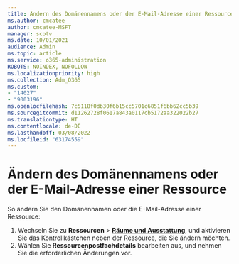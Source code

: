 ```yaml
---
title: Ändern des Domänennamens oder der E-Mail-Adresse einer Ressource
ms.author: cmcatee
author: cmcatee-MSFT
manager: scotv
ms.date: 10/01/2021
audience: Admin
ms.topic: article
ms.service: o365-administration
ROBOTS: NOINDEX, NOFOLLOW
ms.localizationpriority: high
ms.collection: Adm_O365
ms.custom:
- "14027"
- "9003196"
ms.openlocfilehash: 7c5118f0db30f6b15cc5701c6851f6bb62cc5b39
ms.sourcegitcommit: d11262728f0617a843a0117cb5172aa322022b27
ms.translationtype: HT
ms.contentlocale: de-DE
ms.lasthandoff: 03/08/2022
ms.locfileid: "63174559"
---
```

# <a name="change-the-domain-name-or-email-address-of-a-resource"></a>Ändern des Domänennamens oder der E-Mail-Adresse einer Ressource

So ändern Sie den Domänennamen oder die E-Mail-Adresse einer Ressource:

1. Wechseln Sie zu **Ressourcen** > [**Räume und Ausstattung**](https://admin.microsoft.com/#/ResourceMailbox), und aktivieren Sie das Kontrollkästchen neben der Ressource, die Sie ändern möchten.
1. Wählen Sie **Ressourcenpostfachdetails** bearbeiten aus, und nehmen Sie die erforderlichen Änderungen vor.
